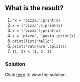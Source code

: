 ## What is the result?

1. `'x = 'pizza,';print(x)`
2. `x = ('pizza',);print(x)`
3. `x = ('pizza');print(x)`
4. `x = 'pizza', 'pasta';print(x)`
5. `print(list('hello')`
6. `print('/n\n/n/n'.split())`
7. `(1, 2) < (1, 2, 3)`

### Solution

Click [here](solutions/lists/what_is_the_result_lvl_1.md) to view the solution.
